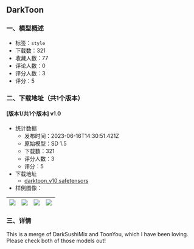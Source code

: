 ## DarkToon
### 一、模型概述

- 标签：`style`
- 下载数：321
- 收藏人数：77
- 评论人数：0
- 评分人数：3
- 评分：5

### 二、下载地址（共1个版本）

#### [版本1/共1个版本] v1.0

- 统计数据
  - 发布时间：2023-06-16T14:30:51.421Z
  - 原始模型：SD 1.5
  - 下载数：321
  - 评分人数：3
  - 评分：5
- 下载地址
  - [darktoon_v10.safetensors](https://civitai.com/api/download/models/97291)
- 样例图像：

| <img src="https://image.civitai.com/xG1nkqKTMzGDvpLrqFT7WA/cf68c9d0-cbfb-4e4c-b996-e59f5db12e66/width=450/1167343.jpeg" /> | <img src="https://image.civitai.com/xG1nkqKTMzGDvpLrqFT7WA/ce13ba88-6ae6-4c45-9b78-c836b3155f20/width=450/1167347.jpeg" /> | <img src="https://image.civitai.com/xG1nkqKTMzGDvpLrqFT7WA/aa64a122-c87e-4975-9fdf-dd98d4175ee8/width=450/1167345.jpeg" /> | <img src="https://image.civitai.com/xG1nkqKTMzGDvpLrqFT7WA/9b7b6a75-e861-4179-8063-7829920e52f8/width=450/1167344.jpeg" /> |
| ---- | ---- | ---- | ---- |


### 三、详情
<p>This is a merge of DarkSushiMix and ToonYou, which I have been loving. Please check both of those models out!</p>